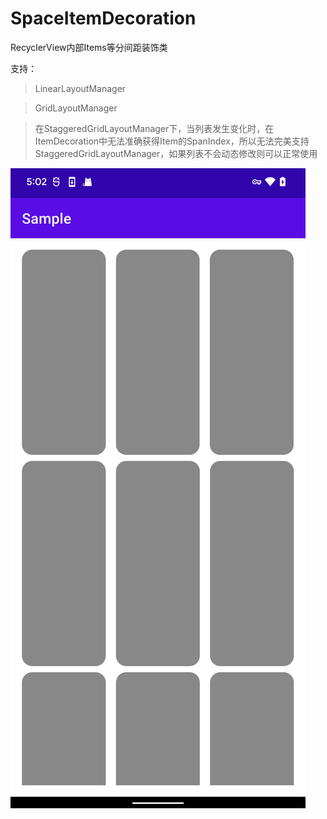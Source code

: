 # SpaceItemDecoration

RecyclerView内部Items等分间距装饰类

支持：

> LinearLayoutManager

> GridLayoutManager

> 在StaggeredGridLayoutManager下，当列表发生变化时，在ItemDecoration中无法准确获得Item的SpanIndex，所以无法完美支持StaggeredGridLayoutManager，如果列表不会动态修改则可以正常使用

![Demo](./SpaceItemDecoration.png)